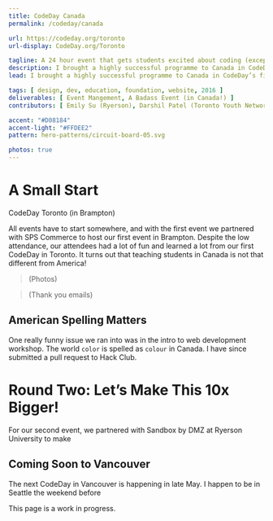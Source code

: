 ```yaml
---
title: CodeDay Canada
permalink: /codeday/canada

url: https://codeday.org/toronto
url-display: CodeDay.org/Toronto

tagline: A 24 hour event that gets students excited about coding (except it's in Canada!)
description: I brought a highly successful programme to Canada in CodeDay’s first international expansion, with help from some friends.
lead: I brought a highly successful programme to Canada in CodeDay’s first international expansion, with help from some friends.

tags: [ design, dev, education, foundation, website, 2016 ]
deliverables: [ Event Mangement, A Badass Event (in Canada!) ]
contributors: [ Emily Su (Ryerson), Darshil Patel (Toronto Youth Network), Minty Fre$h (friend) ]

accent: "#D08184"
accent-light: "#FFDEE2"
pattern: hero-patterns/circuit-board-05.svg

photos: true
---
```


# A Small Start

CodeDay Toronto (in Brampton)

All events have to start somewhere, and with the first event we partnered with SPS Commerce to host our first event in Brampton. Despite the low attendance, our attendees had a lot of fun and learned a lot from our first CodeDay in Toronto. It turns out that teaching students in Canada is not that different from America!

> (Photos)

> (Thank you emails)

## American Spelling Matters

One really funny issue we ran into was in the intro to web development workshop. The world `color` is spelled as `colour` in Canada. I have since submitted a pull request to Hack Club.

# Round Two: Let’s Make This 10x Bigger!

For our second event, we partnered with Sandbox by DMZ at Ryerson University to make

## Coming Soon to Vancouver

The next CodeDay in Vancouver is happening in late May. I happen to be in Seattle the weekend before

This page is a work in progress.